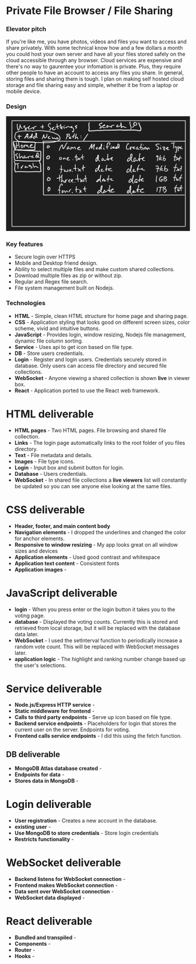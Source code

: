 # Private File Browser / File Sharing

### Elevator pitch

If you're like me, you have photos, videos and files you want to access and share privately. With some technical know how and a few dollars a month you could host your own server and have all your files stored safely on the cloud accessible through any browser. Cloud services are expensive and there's no way to gaurentee your infomation is private. Plus, they require other people to have an account to access any files you share. In general, storing files and sharing them is tough. I plan on making self hosted cloud storage and file sharing easy and simple, whether it be from a laptop or mobile device.

### Design

![Mock](mockup.png)

### Key features

- Secure login over HTTPS
- Mobile and Desktop friend design.
- Ability to select multiple files and make custom shared collections.
- Download multiple files as zip or without zip.
- Regular and Regex file search.
- File system management built on Nodejs.

### Technologies

- **HTML** - Simple, clean HTML structure for home page and sharing page.
- **CSS** - Application styling that looks good on different screen sizes, color scheme, vivid and intuitive buttons.
- **JavaScript** - Provides login, window resizing, Nodejs file management, dynamic file column sorting.
- **Service** - Uses api to get icon based on file type.
- **DB** - Store users credentials.
- **Login** - Register and login users. Credentials securely stored in database. Only users can access file directory and secured file collections.
- **WebSocket** - Anyone viewing a shared collection is shown **live** in viewer box.
- **React** - Application ported to use the React web framework.

# HTML deliverable

- **HTML pages** - Two HTML pages. File browsing and shared file collection.
- **Links** - The login page automatically links to the root folder of you files directory.
- **Text** - File metadata and details.
- **Images** - File type icons.
- **Login** - Input box and submit button for login.
- **Database** - Users credentials.
- **WebSocket** - In shared file collections a **live viewers** list will constantly be updated so you can see anyone else looking at the same files.

# CSS deliverable

- **Header, footer, and main content body**
- **Navigation elements** - I dropped the underlines and changed the color for anchor elements.
- **Responsive to window resizing** - My app looks great on all window sizes and devices
- **Application elements** - Used good contrast and whitespace
- **Application text content** - Consistent fonts
- **Application images** - 

# JavaScript deliverable

- **login** - When you press enter or the login button it takes you to the voting page.
- **database** - Displayed the voting counts. Currently this is stored and retrieved from local storage, but it will be replaced with the database data later.
- **WebSocket** - I used the setInterval function to periodically increase a random vote count. This will be replaced with WebSocket messages later.
- **application logic** - The highlight and ranking number change based up the user's selections.

# Service deliverable

- **Node.js/Express HTTP service** - 
- **Static middleware for frontend** - 
- **Calls to third party endpoints** - Serve up icon based on file type.
- **Backend service endpoints** - Placeholders for login that stores the current user on the server. Endpoints for voting.
- **Frontend calls service endpoints** - I did this using the fetch function.

## DB deliverable

- **MongoDB Atlas database created** - 
- **Endpoints for data** - 
- **Stores data in MongoDB** - 

# Login deliverable

- **User registration** - Creates a new account in the database.
- **existing user** - 
- **Use MongoDB to store credentials** - Store login credentials
- **Restricts functionality** - 

# WebSocket deliverable

- **Backend listens for WebSocket connection** - 
- **Frontend makes WebSocket connection** - 
- **Data sent over WebSocket connection** - 
- **WebSocket data displayed** - 

# React deliverable

- **Bundled and transpiled** - 
- **Components** - 
- **Router** - 
- **Hooks** - 
